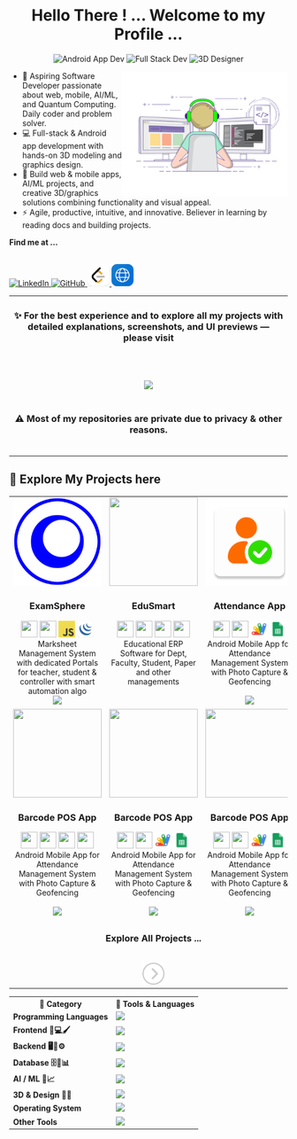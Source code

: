 <h1 align="center">Hello There ! ... Welcome to my Profile ... </h1>

<p align="center">
  <img src="https://img.shields.io/badge/-Android%20App%20Dev-16a34a?style=for-the-badge&logo=android&logoColor=white" alt="Android App Dev" />
  <img src="https://img.shields.io/badge/-Full%20Stack%20Software%20Developer-1d4ed8?style=for-the-badge&logo=visualstudiocode&logoColor=white" alt="Full Stack Dev" />
  <img src="https://img.shields.io/badge/-3D%20Graphics%20Designer-ea580c?style=for-the-badge&logo=blender&logoColor=white" alt="3D Designer" />
</p>


<img align="right" alt="Coding" width="300" src="https://raw.githubusercontent.com/devSouvik/devSouvik/master/gif3.gif">


- 🔭 Aspiring Software Developer passionate about web, mobile, AI/ML, and Quantum Computing. Daily coder and problem solver. 
- 💻 Full-stack & Android app development with hands-on 3D modeling and graphics design.
- 🤖 Build web & mobile apps, AI/ML projects, and creative 3D/graphics solutions combining functionality and visual appeal. 
- ⚡ Agile, productive, intuitive, and innovative. Believer in learning by reading docs and building projects.


<div align="">
<b>Find me at ... </b>
</div>
<br>
<p align="">
  <a href="https://www.linkedin.com/in/yourprofile" target="_blank">
    <img src="https://skillicons.dev/icons?i=linkedin" width="40" height="40" alt="LinkedIn" />
  </a>
  <a href="https://github.com/yourusername" target="_blank">
    <img src="https://skillicons.dev/icons?i=github" width="40" height="40" alt="GitHub" />
  </a>
  <a href="https://leetcode.com/yourusername" target="_blank">
    <img src="assets/leetcode.png" width="40" height="40" alt="LeetCode" />
  </a>
  <a href="https://agni-dev.vercel.app/" target="_blank">
    <img src="assets/website.png" width="40" height="40" alt="YouTube" />
  </a>
</p>

<table align="center">
  <tr>
    <td align="center">
      <h3 face="Segoe UI, Tahoma, Verdana, sans-serif" size="6">
        ✨ For the best experience and to explore all my projects with detailed explanations, screenshots, and UI previews — please visit
      </h3> <br>
      <br>
      <br>
      <a href="https://agni-dev.vercel.app/">
        <img src="https://img.shields.io/badge/My Portfolio Site-16a34a?style=for-the-badge&logoColor=white" />
      </a>
      <br>
      <br>
      <h3 face="Segoe UI, Tahoma, Verdana, sans-serif" size="6">
        ⚠️ Most of my repositories are <b>private</b> due to privacy & other reasons.
      </h3> <br>
    </td>
  </tr>
</table>



## 🚀 Explore My Projects here 
<table width="100%" align="center" >
  <tr width="100%">
    <td align="center" valign="top" >
      <img src="projects/examsphere/logo.png" width="160" height="160" />
      <h3 >ExamSphere</h3>
      <img src="https://skillicons.dev/icons?i=php" width="30" height="30">
      <img src="https://skillicons.dev/icons?i=bootstrap" width="30" height="30">
      <img src="icons/js.png" width="30" height="30">
      <img src="icons/jquery.png" width="30" height="30">
      <div>
      Marksheet Management System with dedicated Portals for teacher, student & controller with smart automation algo
      </div>
      <a href="projects/examsphere/readme.md">
        <img src="https://img.shields.io/badge/Know More-16a34a?style=for-the-badge&logoColor=white" />
      </a>
    </td>
    <td align="center" valign="top" href="projects/smart_education">
      <a >
        <img src="assets/project_2.jpg" width="160" height="160" /><br>
        <h3 size="6">EduSmart</h3>
        <img src="https://skillicons.dev/icons?i=next" width="30" height="30">
        <img src="https://skillicons.dev/icons?i=mui" width="30" height="30">
        <img src="https://skillicons.dev/icons?i=django" width="30" height="30">
        <img src="https://skillicons.dev/icons?i=tailwind" width="30" height="30">
        <!-- <img src="icons/shadcn.png" width="30" height="30"> -->
        <div>
        Educational ERP Software for Dept, Faculty, Student, Paper and other managements
        </div>
        <!-- <br> -->
        <!-- <img src="https://img.shields.io/badge/Know More-16a34a?style=for-the-badge&logoColor=white" /> -->
      </a>
    </td>
    <td align="center" valign="top" >
      <img src="projects/attendance app/icon.webp" width="160" height="160"/><br>
      <h3 size="6">Attendance App</h3>
      <img src="https://skillicons.dev/icons?i=kotlin" width="30" height="30">
      <img src="https://skillicons.dev/icons?i=gcp" width="30" height="30">
      <img src="icons/appscript.png" width="30" height="30">
      <img src="icons/sheets.webp" width="30" height="30">
      <div>
      Android Mobile App for Attendance Management System with Photo Capture & Geofencing
      </div>
      <br>
      <a href="projects/smart_education">
        <img src="https://img.shields.io/badge/Know More-16a34a?style=for-the-badge&logoColor=white" />
      </a>
    </td>
    
  </tr>
  <tr>
  <td align="center" valign="top" >
      <img src="projects/barcode_pos/favicon.ico" width="160" height="160" />
      <br>
      <h3 size="6">Barcode POS App</h3>
      <img src="https://skillicons.dev/icons?i=electron" width="30" height="30">
      <img src="https://skillicons.dev/icons?i=sqlite" width="30" height="30">
      <img src="https://skillicons.dev/icons?i=js" width="30" height="30">
      <img src="https://skillicons.dev/icons?i=html" width="30" height="30">
      <div>
      Android Mobile App for Attendance Management System with Photo Capture & Geofencing
      </div>
      <br>
      <a href="projects/smart_education">
        <img src="https://img.shields.io/badge/Know More-16a34a?style=for-the-badge&logoColor=white" />
      </a>
    </td>
  <td align="center" valign="top" >
  <img src="projects/barcode_pos/favicon.ico" width="160" height="160" />
      <br>
      <h3 size="6">Barcode POS App</h3>
      <img src="https://skillicons.dev/icons?i=kotlin" width="30" height="30">
      <img src="https://skillicons.dev/icons?i=gcp" width="30" height="30">
      <img src="icons/appscript.png" width="30" height="30">
      <img src="icons/sheets.webp" width="30" height="30">
      <div>  
        Android Mobile App for Attendance Management System with Photo Capture & Geofencing
      </div>
      <br>
      <a href="projects/smart_education">
        <img src="https://img.shields.io/badge/Know More-16a34a?style=for-the-badge&logoColor=white" />
      </a>
  </td>
  <td align="center" valign="top" >
  <img src="assets/desktop_project.jpg" width="160" height="160" />
      <br>
      <h3 size="6">Barcode POS App</h3>
      <img src="https://skillicons.dev/icons?i=kotlin" width="30" height="30">
      <img src="https://skillicons.dev/icons?i=gcp" width="30" height="30">
      <img src="icons/appscript.png" width="30" height="30">
      <img src="icons/sheets.webp" width="30" height="30">
      <div>
      Android Mobile App for Attendance Management System with Photo Capture & Geofencing
      </div>
      <br>
      <a href="projects/smart_education">
        <img src="https://img.shields.io/badge/Know More-16a34a?style=for-the-badge&logoColor=white" />
      </a>
  </td>
  </tr>
  <tr>
  <td colspan="3" align="center" valign="center" >
    <h3 size="6">Explore All Projects ... </h3> <br>
    <img src="icons/circle-right-arrow.png" width="40" />
  </td>
  </tr>
</table>

<table>
  <tr>
    <th>💼 Category</th>
    <th>🚀 Tools & Languages</th>
  </tr>

  <tr>
    <td><b>Programming Languages</b></td>
    <td>
      <img src="https://skillicons.dev/icons?i=java,python,c,cpp,kotlin,php,bash,dart" />
    </td>
  </tr>

  <tr>
    <td><b>Frontend 🎨💻🖌️</b></td>
    <td>
      <img src="https://skillicons.dev/icons?i=html,css,js,bootstrap,tailwind,jquery,flutter,react" />
    </td>
  </tr>

  <tr>
    <td><b>Backend 🖥️🔧⚙️</b></td>
    <td>
      <img src="https://skillicons.dev/icons?i=django,php,nodejs,express,nextjs,kotlin,gcp,flask,wordpress" />
    </td>
  </tr>

  <tr>
    <td><b>Database 🗄️💾📊</b></td>
    <td>
      <img src="https://skillicons.dev/icons?i=mysql,postgres,mongodb,sqlite,firebase,supabase" />
    </td>
  </tr>

  <tr>
    <td><b>AI / ML 🤖📈</b></td>
    <td>
      <img src="https://skillicons.dev/icons?i=sklearn" />
    </td>
  </tr>

  <tr>
    <td><b>3D & Design 🍩🎨</b></td>
    <td>
      <img src="https://skillicons.dev/icons?i=blender,photoshop,pr" />
    </td>
  </tr>

  <tr>
    <td><b>Operating System</b></td>
    <td>
      <img src="https://skillicons.dev/icons?i=ubuntu,kali,debian,linux,windows" />
    </td>
  </tr>

  <tr>
    <td><b>Other Tools</b></td>
    <td>
      <img src="https://skillicons.dev/icons?i=docker,git,github,netlify,postman,vercel" />
    </td>
  </tr>
</table>

<!--
# 📊GitHub Stats :
<table align="center">
<tr>
<td><img src="https://github-readme-stats.vercel.app/api?username=FireStackDev&theme=dark&hide_border=false&include_all_commits=true&count_private=true" />
</td>
<td>

 <img src="https://nirzak-streak-stats.vercel.app/?user=FireStackDev&theme=dark&hide_border=false"/>

</td>
</tr>
</table>
-->
